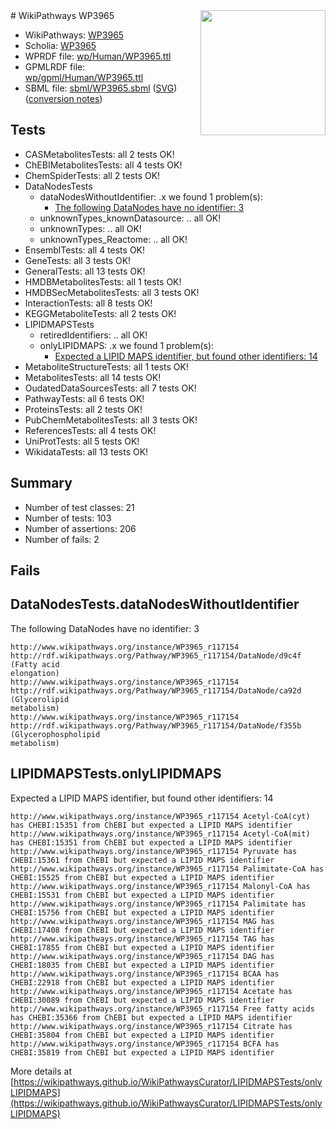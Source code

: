 <img style="float: right; width: 200px" src="../logo.png" />
# WikiPathways WP3965

* WikiPathways: [WP3965](https://identifiers.org/wikipathways:WP3965)
* Scholia: [WP3965](https://scholia.toolforge.org/wikipathways/WP3965)
* WPRDF file: [wp/Human/WP3965.ttl](../wp/Human/WP3965.ttl)
* GPMLRDF file: [wp/gpml/Human/WP3965.ttl](../wp/gpml/Human/WP3965.ttl)
* SBML file: [sbml/WP3965.sbml](../sbml/WP3965.sbml) ([SVG](../sbml/WP3965.svg)) ([conversion notes](../sbml/WP3965.txt))

## Tests
* CASMetabolitesTests: all 2 tests OK!
* ChEBIMetabolitesTests: all 4 tests OK!
* ChemSpiderTests: all 2 tests OK!
* DataNodesTests
    * dataNodesWithoutIdentifier: .x we found 1 problem(s):
        * [The following DataNodes have no identifier: 3](#d2d32fa2)
    * unknownTypes_knownDatasource: .. all OK!
    * unknownTypes: .. all OK!
    * unknownTypes_Reactome: .. all OK!
* EnsemblTests: all 4 tests OK!
* GeneTests: all 3 tests OK!
* GeneralTests: all 13 tests OK!
* HMDBMetabolitesTests: all 1 tests OK!
* HMDBSecMetabolitesTests: all 3 tests OK!
* InteractionTests: all 8 tests OK!
* KEGGMetaboliteTests: all 2 tests OK!
* LIPIDMAPSTests
    * retiredIdentifiers: .. all OK!
    * onlyLIPIDMAPS: .x we found 1 problem(s):
        * [Expected a LIPID MAPS identifier, but found other identifiers: 14](#d0bfb67c)
* MetaboliteStructureTests: all 1 tests OK!
* MetabolitesTests: all 14 tests OK!
* OudatedDataSourcesTests: all 7 tests OK!
* PathwayTests: all 6 tests OK!
* ProteinsTests: all 2 tests OK!
* PubChemMetabolitesTests: all 3 tests OK!
* ReferencesTests: all 4 tests OK!
* UniProtTests: all 5 tests OK!
* WikidataTests: all 13 tests OK!


## Summary

* Number of test classes: 21
* Number of tests: 103
* Number of assertions: 206
* Number of fails: 2

## Fails

<a name="d2d32fa2" />

## DataNodesTests.dataNodesWithoutIdentifier

The following DataNodes have no identifier: 3
```
http://www.wikipathways.org/instance/WP3965_r117154 http://rdf.wikipathways.org/Pathway/WP3965_r117154/DataNode/d9c4f (Fatty acid
elongation)
http://www.wikipathways.org/instance/WP3965_r117154 http://rdf.wikipathways.org/Pathway/WP3965_r117154/DataNode/ca92d (Glycerolipid
metabolism)
http://www.wikipathways.org/instance/WP3965_r117154 http://rdf.wikipathways.org/Pathway/WP3965_r117154/DataNode/f355b (Glycerophospholipid
metabolism)
```

<a name="d0bfb67c" />

## LIPIDMAPSTests.onlyLIPIDMAPS

Expected a LIPID MAPS identifier, but found other identifiers: 14
```
http://www.wikipathways.org/instance/WP3965_r117154 Acetyl-CoA(cyt) has CHEBI:15351 from ChEBI but expected a LIPID MAPS identifier
http://www.wikipathways.org/instance/WP3965_r117154 Acetyl-CoA(mit) has CHEBI:15351 from ChEBI but expected a LIPID MAPS identifier
http://www.wikipathways.org/instance/WP3965_r117154 Pyruvate has CHEBI:15361 from ChEBI but expected a LIPID MAPS identifier
http://www.wikipathways.org/instance/WP3965_r117154 Palimitate-CoA has CHEBI:15525 from ChEBI but expected a LIPID MAPS identifier
http://www.wikipathways.org/instance/WP3965_r117154 Malonyl-CoA has CHEBI:15531 from ChEBI but expected a LIPID MAPS identifier
http://www.wikipathways.org/instance/WP3965_r117154 Palimitate has CHEBI:15756 from ChEBI but expected a LIPID MAPS identifier
http://www.wikipathways.org/instance/WP3965_r117154 MAG has CHEBI:17408 from ChEBI but expected a LIPID MAPS identifier
http://www.wikipathways.org/instance/WP3965_r117154 TAG has CHEBI:17855 from ChEBI but expected a LIPID MAPS identifier
http://www.wikipathways.org/instance/WP3965_r117154 DAG has CHEBI:18035 from ChEBI but expected a LIPID MAPS identifier
http://www.wikipathways.org/instance/WP3965_r117154 BCAA has CHEBI:22918 from ChEBI but expected a LIPID MAPS identifier
http://www.wikipathways.org/instance/WP3965_r117154 Acetate has CHEBI:30089 from ChEBI but expected a LIPID MAPS identifier
http://www.wikipathways.org/instance/WP3965_r117154 Free fatty acids has CHEBI:35366 from ChEBI but expected a LIPID MAPS identifier
http://www.wikipathways.org/instance/WP3965_r117154 Citrate has CHEBI:35804 from ChEBI but expected a LIPID MAPS identifier
http://www.wikipathways.org/instance/WP3965_r117154 BCFA has CHEBI:35819 from ChEBI but expected a LIPID MAPS identifier
```

More details at [https://wikipathways.github.io/WikiPathwaysCurator/LIPIDMAPSTests/onlyLIPIDMAPS](https://wikipathways.github.io/WikiPathwaysCurator/LIPIDMAPSTests/onlyLIPIDMAPS)

